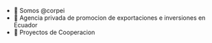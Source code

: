 - 👋 Somos @corpei
- 👀 Agencia privada de promocion de exportaciones e inversiones en Ecuador
- 💞️ Proyectos de Cooperacion
